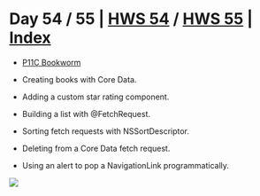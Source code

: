 # Day 54 / 55 | [HWS 54](https://www.hackingwithswift.com/100/swiftui/54) / [HWS 55](https://www.hackingwithswift.com/100/swiftui/55) | [Index](https://github.com/JulesMoorhouse/100DaysOfSwiftUI/blob/main/README.md)

- [P11C Bookworm](https://github.com/JulesMoorhouse/100DaysOfSwiftUI/blob/main/P11C%20Bookworm/P11C%20Bookworm/ContentView.swift) 

- Creating books with Core Data.
- Adding a custom star rating component.
- Building a list with @FetchRequest.
- Sorting fetch requests with NSSortDescriptor.
- Deleting from a Core Data fetch request.
- Using an alert to pop a NavigationLink programmatically.

<img src="../Images/day55.gif">

